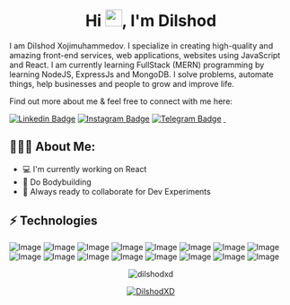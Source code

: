 <h1 align="center">Hi <img src="https://raw.githubusercontent.com/aemmadi/aemmadi/master/wave.gif" width="30px">, I'm Dilshod </h1>

I am Dilshod Xojimuhammedov. I specialize in creating high-quality and amazing front-end services, web applications, websites using JavaScript and React. I am currently learning FullStack (MERN) programming by learning NodeJS, ExpressJs and MongoDB. I solve problems, automate things, help businesses and people to grow and improve life.

Find out more about me & feel free to connect with me here:


[![Linkedin Badge](https://img.shields.io/badge/-Dilshod_Xojimuhammedov-blue?style=flat-square&logo=Linkedin&logoColor=white&link=https://www.linkedin.com/in/sukhrob-nuraliev-100845186/)](https://www.linkedin.com/in/dilshod-xojimuhammedov-843b00250/) 
[![Instagram Badge](https://img.shields.io/badge/-@Dilshod__Xojimuhammedov_-D7008A?style=flat-square&labelColor=D7008A&logo=Instagram&logoColor=white&link=https://www.instagram.com/Dilshod__Xojimuhammedov/)](https://www.instagram.com/dilshod__xojimuhammedov/)
[![Telegram Badge](https://img.shields.io/badge/@DilshodXD-2CA5E0?style=flat-square&logo=telegram&logoColor=white&link=https://t.me/DilshodXD)](https://t.me/DilshodXD) 
<a href="mailto:dilshodxdxd@gmail.com">
    <img src="https://img.shields.io/badge/@dilshodxdxd-c5221f?style=flat-square&logo=gmail&logoColor=white" alt="">
</a>
<a href="tell:998950186355">
    <img src="https://img.shields.io/badge/+998950186355-CD9834?style=flat-square&logo=call&logoColor=white" alt="">
</a>


<h2 align="left">👨🏻‍💻 About Me:</h2>

- :computer: I'm currently working on React 
- :muscle: Do Bodybuilding
- :rocket: Always ready to collaborate for Dev Experiments

## ⚡ Technologies

![Image](https://img.shields.io/badge/-HTML5-E34F26?style=for-the-badge&logo=html5&logoColor=white)
![Image](https://img.shields.io/badge/-CSS3-1572B6?style=for-the-badge&logo=css3)
![Image](https://img.shields.io/badge/JavaScript-323330?style=for-the-badge&logo=javascript&logoColor=F7DF1E)
![Image](https://img.shields.io/badge/React-20232A?style=for-the-badge&logo=react&logoColor=61DAFB)
![Image](https://img.shields.io/badge/React_Router-CA4245?style=for-the-badge&logo=react-router&logoColor=white)
![Image](https://img.shields.io/badge/Sass-CC6699?style=for-the-badge&logo=sass&logoColor=white)
![Image](https://img.shields.io/badge/-Bootstrap-563D7C?style=for-the-badge&logo=bootstrap)
![Image](https://img.shields.io/badge/Figma-F24E1E?style=for-the-badge&logo=figma&logoColor=white)
![Image](https://img.shields.io/badge/Adobe%20Photoshop-31A8FF?style=for-the-badge&logo=Adobe%20Photoshop&logoColor=black)
![Image](https://img.shields.io/badge/GitHub-100000?style=for-the-badge&logo=github&logoColor=white)
![Image](https://img.shields.io/badge/Git-F05032?style=for-the-badge&logo=git&logoColor=white)
![Image](https://img.shields.io/badge/json-5E5C5C?style=for-the-badge&logo=json&logoColor=white)
![Image](https://img.shields.io/badge/npm-CB3837?style=for-the-badge&logo=npm&logoColor=white)
![Image](https://img.shields.io/badge/Vite-B73BFE?style=for-the-badge&logo=vite&logoColor=FFD62E)
![Image](https://img.shields.io/badge/Tailwind_CSS-38B2AC?style=for-the-badge&logo=tailwind-css&logoColor=white)
![Image](https://img.shields.io/badge/Node.js-339933?style=for-the-badge&logo=nodedotjs&logoColor=white)

<p align="center"> <img src="https://github-readme-stats.vercel.app/api?username=dilshodxd&show_icons=true&theme=gotham" alt="dilshodxd" />


<p align="center">
  <a href="https://github-profile-trophy.vercel.app/?username=dilshodxd&theme=onestar"
    ><img
      src="https://github-profile-trophy.vercel.app/?username=dilshodxd&theme=onestar&row=1&margin-w=15&margin-h=35&no-bg=true"
      alt="DilshodXD"
  /></a>
</p>

